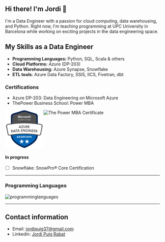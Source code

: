 ## Hi there! I'm Jordi 👋

I'm a Data Engineer with a passion for cloud computing, data warehousing, and Python. Right now, I'm teaching programming at UPC University in Barcelona while working on exciting projects in the data engineering space.

## My Skills as a Data Engineer

* __Programming Languages:__ Python, SQL, Scala & others
* __Cloud Platforms:__ Azure (DP-203)
* __Data Warehousing:__ Azure Synapse, Snowflake
* __ETL tools__: Azure Data Factory, SSIS, IICS, Fivetran, dbt

### Certifications

* Azure DP-203: Data Engineering on Microsoft Azure
* ThePower Business School: Power MBA

<div style="display: flex; align-items: flex-start;">
    <img src="microsoft-certified-azure-data-engineer-associate.png"
         alt="Microsoft Certified Azure Data Engineer Associate"
         height="125">
    <img src="https://verified-bucket.s3.eu-central-1.amazonaws.com/cert/99021844314073.png"
         alt="The Power MBA Certificate"
         height="125">
</div>


#### In progress

* [ ] Snowflake: SnowPro® Core Certification

---
### Programming Languages

<img align="center" src="https://github-readme-stats.vercel.app/api/top-langs?username=jordipuig37&show_icons=true&locale=en&layout=compact" alt="programminglanguages" />

---

## Contact information

* Email: jordipuig37@gmail.com
* Linkedin: [Jordi Puig Rabat][linkedin]

[linkedin]: https://www.linkedin.com/in/jordi-puig-rabat/
